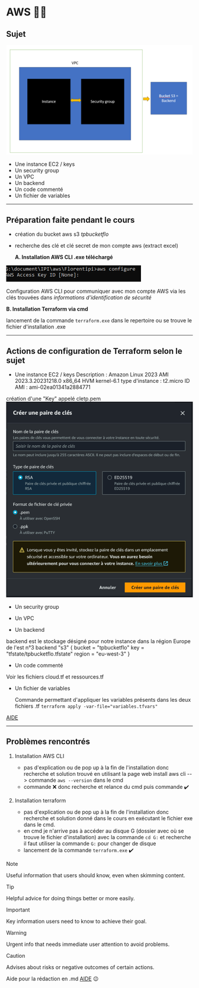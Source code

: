 # AWS :technologist:

## Sujet
![aws terraform](MicrosoftTeams-image.png)

* Une instance EC2 / keys
* Un security group
* Un VPC
* Un backend
* Un code commenté
* Un fichier de variables
----------------------
## Préparation faite pendant le cours 
* création du bucket aws s3 *tpbucketflo*
* recherche des clé et clé secret de mon compte aws (extract excel)

   **A. Installation AWS CLI .exe téléchargé**

![aws configure](image.png)

Configuration AWS CLI pour communiquer avec mon compte AWS via les clés trouvées dans *informations d'identification de sécurité*

   **B. Installation Terraform via cmd** 

lancement de la commande `terraform.exe` dans le repertoire ou se trouve le fichier d'installation .exe

------------------------
## Actions de configuration de Terraform selon le sujet 

* Une instance EC2 / keys
Description : Amazon Linux 2023 AMI 2023.3.20231218.0 x86_64 HVM kernel-6.1
type d'instance : t2.micro
ID AMI : ami-02ea01341a2884771

création d'une "Key" appelé cletp.pem 
![cletp](pairecle.png)

* Un security group


* Un VPC


* Un backend

backend est le stockage désigné pour notre instance dans la région Europe de l'est n°3
  backend "s3" {
    bucket = "tpbucketflo"
    key    = "tfstate/tpbucketflo.tfstate"
    region = "eu-west-3"
  }

* Un code commenté

Voir les fichiers cloud.tf et ressources.tf

* Un fichier de variables

  Commande permettant d'appliquer les variables présents dans les deux fichiers .tf
`terraform apply -var-file="variables.tfvars"` 

[AIDE](https://developer.hashicorp.com/terraform/language/values/variables)

------------------------
## Problèmes rencontrés

1. Installation AWS CLI
    * pas d'explication ou de pop up à la fin de l'installation donc recherche et solution trouvé en utilisant la page web install aws cli --> commande `aws --version` dans le cmd
    * commande :x: donc recherche et relance du cmd puis commande :heavy_check_mark:
  
1. Installation terraform 
    * pas d'explication ou de pop up à la fin de l'installation donc recherche et solution donné dans le cours en exécutant le fichier exe dans le cmd.
    * en cmd je n'arrive pas à accéder au disque G (dossier avec où se trouve le fichier d'installation) avec la commande `cd G:` et recherche il faut utiliser la commande `G:` pour changer de disque
    * lancement de la commande `terraform.exe` :heavy_check_mark:

  

> [!NOTE]
> Useful information that users should know, even when skimming content.

> [!TIP]
> Helpful advice for doing things better or more easily.

> [!IMPORTANT]
> Key information users need to know to achieve their goal.

> [!WARNING]
> Urgent info that needs immediate user attention to avoid problems.

> [!CAUTION]
> Advises about risks or negative outcomes of certain actions.


   Aide pour la rédaction en .md [AIDE](https://docs.github.com/fr/get-started/writing-on-github/getting-started-with-writing-and-formatting-on-github/basic-writing-and-formatting-syntax) :wink:

